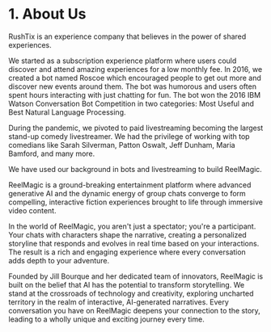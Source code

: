 # 1. About Us

RushTix is an experience company that believes in the power of shared experiences. 

We started as a subscription experience platform where users could discover and attend amazing experiences for a low monthly fee. In 2016, we created a bot named Roscoe which encouraged people to get out more and discover new events around them. The bot was humorous and users often spent hours interacting with just chatting for fun. The bot won the 2016 IBM Watson Conversation Bot Competition in two categories: Most Useful and Best Natural Language Processing. 

During the pandemic, we pivoted to paid livestreaming becoming the largest stand-up comedy livestreamer. We had the privilege of working with top comedians like Sarah Silverman, Patton Oswalt, Jeff Dunham, Maria Bamford, and many more. 

We have used our background in bots and livestreaming to build ReelMagic. 

ReelMagic is a ground-breaking entertainment platform where advanced generative AI and the dynamic energy of group chats converge to form compelling, interactive fiction experiences brought to life through immersive video content. 

In the world of ReelMagic, you aren't just a spectator; you're a participant. Your chats with characters shape the narrative, creating a personalized storyline that responds and evolves in real time based on your interactions. The result is a rich and engaging experience where every conversation adds depth to your adventure.

Founded by Jill Bourque and her dedicated team of innovators, ReelMagic is built on the belief that AI has the potential to transform storytelling. We stand at the crossroads of technology and creativity, exploring uncharted territory in the realm of interactive, AI-generated narratives. Every conversation you have on ReelMagic deepens your connection to the story, leading to a wholly unique and exciting journey every time.
